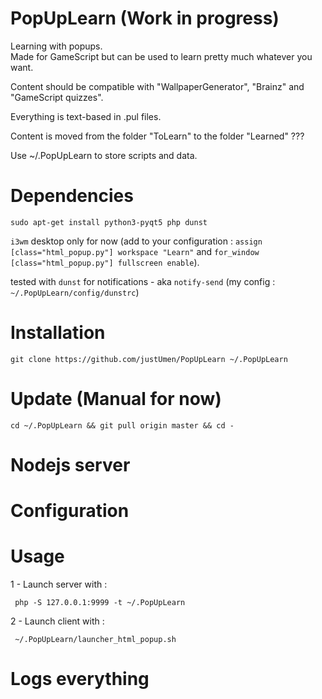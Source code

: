 # PopUpLearn (Work in progress)

Learning with popups.  
Made for GameScript but can be used to learn pretty much whatever you want.  

Content should be compatible with "WallpaperGenerator", "Brainz" and "GameScript quizzes".  

Everything is text-based in .pul files.  

Content is moved from the folder "ToLearn" to the folder "Learned" ???

Use ~/.PopUpLearn to store scripts and data.

# Dependencies

    sudo apt-get install python3-pyqt5 php dunst 

`i3wm` desktop only for now (add to your configuration : `assign [class="html_popup.py"] workspace "Learn"` and `for_window [class="html_popup.py"] fullscreen enable`).  

tested with `dunst` for notifications - aka `notify-send` (my config : `~/.PopUpLearn/config/dunstrc`)  

# Installation

    git clone https://github.com/justUmen/PopUpLearn ~/.PopUpLearn

# Update (Manual for now)

	cd ~/.PopUpLearn && git pull origin master && cd -

# Nodejs server

# Configuration

# Usage

1 - Launch server with :  

     php -S 127.0.0.1:9999 -t ~/.PopUpLearn

2 - Launch client with :  

     ~/.PopUpLearn/launcher_html_popup.sh

# Logs everything

